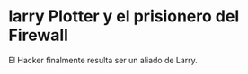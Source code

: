 # larry Plotter y el prisionero del Firewall

El Hacker finalmente resulta ser un aliado de Larry.

